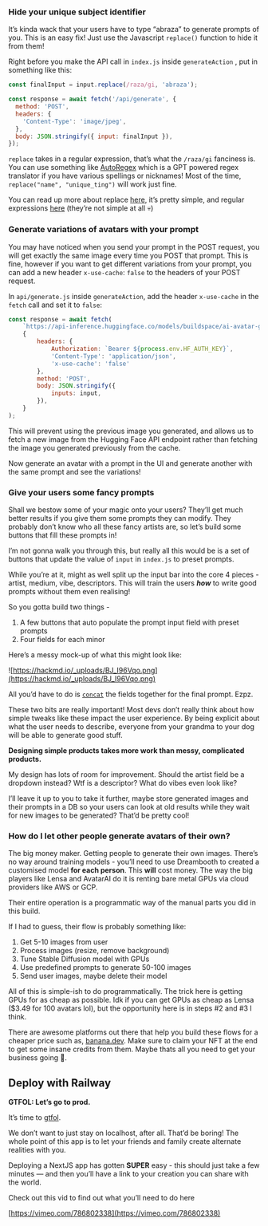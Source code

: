 ### Hide your unique subject identifier

It’s kinda wack that your users have to type “abraza” to generate prompts of you. This is an easy fix! Just use the Javascript `replace()` function to hide it from them!

Right before you make the API call in `index.js` inside `generateAction` , put in something like this:

```jsx
const finalInput = input.replace(/raza/gi, 'abraza');

const response = await fetch('/api/generate', {
  method: 'POST',
  headers: {
    'Content-Type': 'image/jpeg',
  },
  body: JSON.stringify({ input: finalInput }),
});
```

`replace` takes in a regular expression, that’s what the `/raza/gi` fanciness is. You can use something like [AutoRegex](https://www.autoregex.xyz/) which is a GPT powered regex translator if you have various spellings or nicknames! Most of the time, `replace("name", "unique_ting")` will work just fine.

You can read up more about replace [here](https://developer.mozilla.org/en-US/docs/Web/JavaScript/Reference/Global_Objects/String/replace), it’s pretty simple, and regular expressions [here](https://developer.mozilla.org/en-US/docs/Web/JavaScript/Reference/Global_Objects/RegExp) (they’re not simple at all 💀)

### Generate variations of avatars with your prompt

You may have noticed when you send your prompt in the POST request, you will get exactly the same image every time you POST that prompt. This is fine, however if you want to get different variations from your prompt, you can add a new header `x-use-cache`: `false` to the headers of your POST request.

In `api/generate.js` inside `generateAction`, add the header `x-use-cache` in the `fetch` call and set it to `false`:

```jsx
const response = await fetch(
    `https://api-inference.huggingface.co/models/buildspace/ai-avatar-generator`,
    {
        headers: {
            Authorization: `Bearer ${process.env.HF_AUTH_KEY}`,
            'Content-Type': 'application/json',
            'x-use-cache': 'false'
        },
        method: 'POST',
        body: JSON.stringify({
            inputs: input,
        }),
    }
);
```

This will prevent using the previous image you generated, and allows us to fetch a new image from the Hugging Face API endpoint rather than fetching the image you generated previously from the cache.

Now generate an avatar with a prompt in the UI and generate another with the same prompt and see the variations!

### Give your users some fancy prompts

Shall we bestow some of your magic onto your users? They’ll get much better results if you give them some prompts they can modify. They probably don’t know who all these fancy artists are, so let’s build some buttons that fill these prompts in!

I’m not gonna walk you through this, but really all this would be is a set of buttons that update the value of `input` in `index.js` to preset prompts. 

While you’re at it, might as well split up the input bar into the core 4 pieces - artist, medium, vibe, descriptors. This will train the users ***how*** to write good prompts without them even realising!

So you gotta build two things - 

1. A few buttons that auto populate the prompt input field with preset prompts
2. Four fields for each minor 

Here’s a messy mock-up of what this might look like:

![https://hackmd.io/_uploads/BJ_I96Vqo.png](https://hackmd.io/_uploads/BJ_I96Vqo.png)

All you’d have to do is [`concat`](https://developer.mozilla.org/en-US/docs/Web/JavaScript/Reference/Global_Objects/String/concat) the fields together for the final prompt. Ezpz. 

These two bits are really important! Most devs don’t really think about how simple tweaks like these impact the user experience. By being explicit about what the user needs to describe, everyone from your grandma to your dog will be able to generate good stuff.

**Designing simple products takes more work than messy, complicated products.**

My design has lots of room for improvement. Should the artist field be a dropdown instead? Wtf is a descriptor? What do vibes even look like? 

I’ll leave it up to you to take it further, maybe store generated images and their prompts in a DB so your users can look at old results while they wait for new images to be generated? That’d be pretty cool!

### How do I let other people generate avatars of their own?

The big money maker. Getting people to generate their own images. There’s no way around training models - you’ll need to use Dreambooth to created a customised model **for each person**. This **will** cost money. The way the big players like Lensa and AvatarAI do it is renting bare metal GPUs via cloud providers like AWS or GCP.

Their entire operation is a programmatic way of the manual parts you did in this build.

If I had to guess, their flow is probably something like:

1. Get 5-10 images from user
2. Process images (resize, remove background)
3. Tune Stable Diffusion model with GPUs
4. Use predefined prompts to generate 50-100 images
5. Send user images, maybe delete their model

All of this is simple-ish to do programmatically. The trick here is getting GPUs for as cheap as possible. Idk if you can get GPUs as cheap as Lensa ($3.49 for 100 avatars lol), but the opportunity here is in steps #2 and #3 I think. 

There are awesome platforms out there that help you build these flows for a cheaper price such as, [banana.dev](https://banana.dev). Make sure to claim your NFT at the end to get some insane credits from them. Maybe thats all you need to get your business going 🤘.

## Deploy with Railway
**GTFOL: Let’s go to prod.**

It’s time to [gtfol](https://www.urbandictionary.com/define.php?term=GTFOL&utm_source=buildspace.so&utm_medium=buildspace_project).

We don’t want to just stay on localhost, after all. That’d be boring! The whole point of this app is to let your friends and family create alternate realities with you.

Deploying a NextJS app has gotten **SUPER** easy - this should just take a few minutes — and then you’ll have a link to your creation you can share with the world.

Check out this vid to find out what you’ll need to do here

[https://vimeo.com/786802338](https://vimeo.com/786802338)
